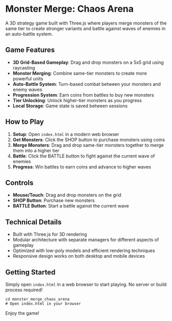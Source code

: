 # Monster Merge: Chaos Arena

A 3D strategy game built with Three.js where players merge monsters of the same tier to create stronger variants and battle against waves of enemies in an auto-battle system.

## Game Features

- **3D Grid-Based Gameplay**: Drag and drop monsters on a 5x5 grid using raycasting
- **Monster Merging**: Combine same-tier monsters to create more powerful units
- **Auto-Battle System**: Turn-based combat between your monsters and enemy waves
- **Progression System**: Earn coins from battles to buy new monsters
- **Tier Unlocking**: Unlock higher-tier monsters as you progress
- **Local Storage**: Game state is saved between sessions

## How to Play

1. **Setup**: Open `index.html` in a modern web browser
2. **Get Monsters**: Click the SHOP button to purchase monsters using coins
3. **Merge Monsters**: Drag and drop same-tier monsters together to merge them into a higher tier
4. **Battle**: Click the BATTLE button to fight against the current wave of enemies
5. **Progress**: Win battles to earn coins and advance to higher waves

## Controls

- **Mouse/Touch**: Drag and drop monsters on the grid
- **SHOP Button**: Purchase new monsters
- **BATTLE Button**: Start a battle against the current wave

## Technical Details

- Built with Three.js for 3D rendering
- Modular architecture with separate managers for different aspects of gameplay
- Optimized with low-poly models and efficient rendering techniques
- Responsive design works on both desktop and mobile devices

## Getting Started

Simply open `index.html` in a web browser to start playing. No server or build process required!

```
cd monster_merge_chaos_arena
# Open index.html in your browser
```

Enjoy the game!